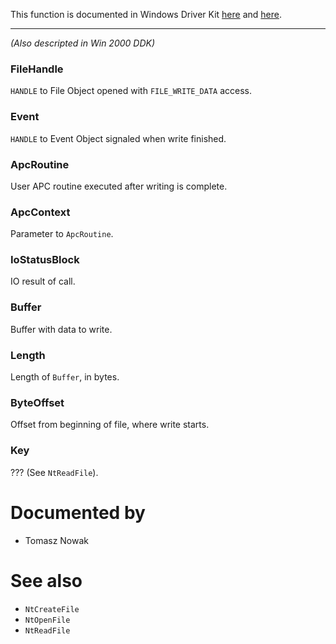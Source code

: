 This function is documented in Windows Driver Kit [here](https://learn.microsoft.com/en-us/windows-hardware/drivers/ddi/ntifs/nf-ntifs-ntwritefile) and [here](https://learn.microsoft.com/en-us/windows-hardware/drivers/ddi/wdm/nf-wdm-zwwritefile).

---

*(Also descripted in Win 2000 DDK)*

### FileHandle

`HANDLE` to File Object opened with `FILE_WRITE_DATA` access.

### Event

`HANDLE` to Event Object signaled when write finished.

### ApcRoutine

User APC routine executed after writing is complete.

### ApcContext

Parameter to `ApcRoutine`.

### IoStatusBlock

IO result of call.

### Buffer

Buffer with data to write.

### Length

Length of `Buffer`, in bytes.

### ByteOffset

Offset from beginning of file, where write starts.

### Key

??? (See `NtReadFile`).

# Documented by

* Tomasz Nowak

# See also

* `NtCreateFile`
* `NtOpenFile`
* `NtReadFile`
